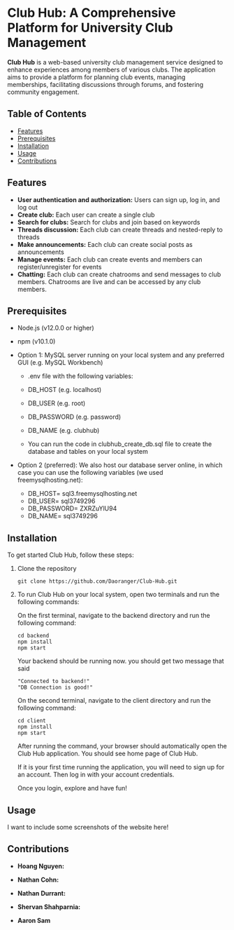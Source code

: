 # Club Hub: A Comprehensive Platform for University Club Management

**Club Hub** is a web-based university club management service designed to enhance experiences among members of various clubs. The application aims to provide a platform for planning club events, managing memberships, facilitating discussions through forums, and fostering community engagement.

## Table of Contents

- [Features](#features)
- [Prerequisites](#prerequisites)
- [Installation](#installation)
- [Usage](#usage)
- [Contributions](#contributions)

## Features

- **User authentication and authorization:** Users can sign up, log in, and log out
- **Create club:** Each user can create a single club
- **Search for clubs:** Search for clubs and join based on keywords
- **Threads discussion:** Each club can create threads and nested-reply to threads
- **Make announcements:** Each club can create social posts as announcements
- **Manage events:** Each club can create events and members can register/unregister for events
- **Chatting:** Each club can create chatrooms and send messages to club members. Chatrooms are live and can be accessed by any club members.

## Prerequisites

- Node.js (v12.0.0 or higher)
- npm (v10.1.0)

- Option 1: MySQL server running on your local system and any preferred GUI (e.g. MySQL Workbench)

  - .env file with the following variables:

  - DB_HOST (e.g. localhost)
  - DB_USER (e.g. root)
  - DB_PASSWORD (e.g. password)
  - DB_NAME (e.g. clubhub)
  - You can run the code in clubhub_create_db.sql file to create the database and tables on your local system

- Option 2 (preferred): We also host our database server online, in which case you can use the following variables (we used freemysqlhosting.net):
  - DB_HOST= sql3.freemysqlhosting.net
  - DB_USER= sql3749296
  - DB_PASSWORD= ZXRZuYlU94
  - DB_NAME= sql3749296

## Installation

To get started Club Hub, follow these steps:

1. Clone the repository

   ```
   git clone https://github.com/Daoranger/Club-Hub.git
   ```

2. To run Club Hub on your local system, open two terminals and run the following commands:

   On the first terminal, navigate to the backend directory and run the following command:

   ```
   cd backend
   npm install
   npm start
   ```

   Your backend should be running now. you should get two message that said

   ```
   "Connected to backend!"
   "DB Connection is good!"
   ```

   On the second terminal, navigate to the client directory and run the following command:

   ```
   cd client
   npm install
   npm start
   ```

   After running the command, your browser should automatically open the Club Hub application. You should see home page of Club Hub.

   If it is your first time running the application, you will need to sign up for an account. Then log in with your account credentials.

   Once you login, explore and have fun!

## Usage

I want to include some screenshots of the website here!

## Contributions

- **Hoang Nguyen:**

- **Nathan Cohn:**

- **Nathan Durrant:**

- **Shervan Shahparnia:**

- **Aaron Sam**

